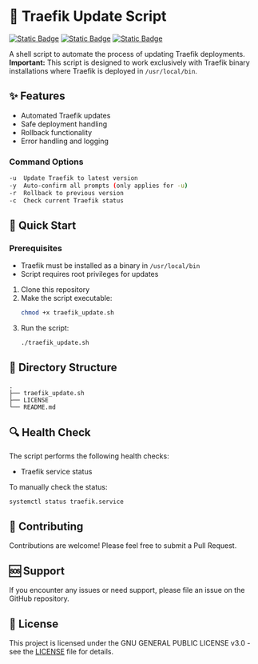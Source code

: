 # 💾 Traefik Update Script
[![Static Badge](https://img.shields.io/badge/Traefik-Proxy-white?style=flat&logo=traefikproxy&logoColor=white&logoSize=auto&labelColor=black)](https://traefik.io/)
[![Static Badge](https://img.shields.io/badge/Bash-script-white?style=flat&logo=gnubash&logoColor=white&logoSize=auto&labelColor=black)](https://www.gnu.org/software/bash/)
[![Static Badge](https://img.shields.io/badge/GPL-V3-white?style=flat&logo=gnu&logoColor=white&logoSize=auto&labelColor=black)](https://www.gnu.org/licenses/gpl-3.0.en.html/)

A shell script to automate the process of updating Traefik deployments. **Important:** This script is designed to work exclusively with Traefik binary installations where Traefik is deployed in `/usr/local/bin`.

## ✨ Features

- Automated Traefik updates
- Safe deployment handling
- Rollback functionality
- Error handling and logging

### Command Options

```bash
-u  Update Traefik to latest version
-y  Auto-confirm all prompts (only applies for -u)
-r  Rollback to previous version
-c  Check current Traefik status
```

## 🚀 Quick Start

### Prerequisites
- Traefik must be installed as a binary in `/usr/local/bin`
- Script requires root privileges for updates

1. Clone this repository
2. Make the script executable:
   ```bash
   chmod +x traefik_update.sh
   ```
3. Run the script:
   ```bash
   ./traefik_update.sh
   ```

## 📝 Directory Structure

```
.
├── traefik_update.sh
├── LICENSE
└── README.md
```

## 🔍 Health Check

The script performs the following health checks:

- Traefik service status

To manually check the status:
```bash
systemctl status traefik.service
```

## 🤝 Contributing

Contributions are welcome! Please feel free to submit a Pull Request.

## 🆘 Support

If you encounter any issues or need support, please file an issue on the GitHub repository.

## 📄 License

This project is licensed under the GNU GENERAL PUBLIC LICENSE v3.0 - see the [LICENSE](LICENSE) file for details.
